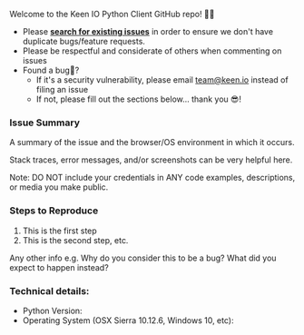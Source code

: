 Welcome to the Keen IO Python Client GitHub repo! 👋🎉

- Please [**search for existing issues**](https://github.com/keenlabs/KeenClient-Python/issues) in order to ensure we don't have duplicate bugs/feature requests.
- Please be respectful and considerate of others when commenting on issues
- Found a bug🐜? 
    - If it's a security vulnerability, please email team@keen.io instead of filing an issue
    - If not, please fill out the sections below... thank you 😎!

### Issue Summary

A summary of the issue and the browser/OS environment in which it occurs.

Stack traces, error messages, and/or screenshots can be very helpful here.

Note: DO NOT include your credentials in ANY code examples, descriptions, or media you make public.

### Steps to Reproduce

1. This is the first step
2. This is the second step, etc.

Any other info e.g. Why do you consider this to be a bug? What did you expect to happen instead?

### Technical details:

* Python Version:
* Operating System (OSX Sierra 10.12.6, Windows 10, etc):
